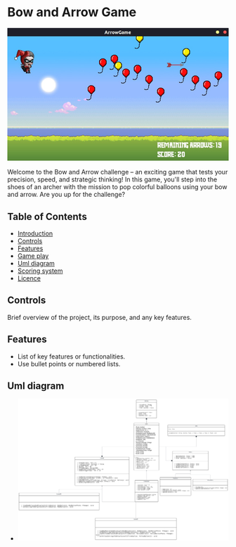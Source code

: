 # Bow and Arrow Game

<p align="center">
  <img src="./Readme/intro.jpg" alt="Alt text" />
</p>

Welcome to the Bow and Arrow challenge – an exciting game that tests your precision,
speed, and strategic thinking! In this game, you'll step into the shoes of an archer with
the mission to pop colorful balloons using your bow and arrow. Are you up for the
challenge?

## Table of Contents

- [Introduction](#Introduction)
- [Controls](#Controls)
- [Features](#features)
- [Game play](#Game%20play)
- [Uml diagram](#uml%20diagram)
- [Scoring system](#Scoring%20system)
- [Licence](#Licence)

## Controls

Brief overview of the project, its purpose, and any key features.

## Features

- List of key features or functionalities.
- Use bullet points or numbered lists.

## Uml diagram

- <img src="./Readme//UML diagrams.svg" alt="SVG Image" />

